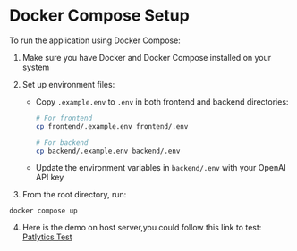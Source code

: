 # Docker Compose Setup

To run the application using Docker Compose:

1. Make sure you have Docker and Docker Compose installed on your system
2. Set up environment files:

   - Copy `.example.env` to `.env` in both frontend and backend directories:
     ```bash
     # For frontend
     cp frontend/.example.env frontend/.env

     # For backend
     cp backend/.example.env backend/.env
     ```
   - Update the environment variables in `backend/.env` with your OpenAI API key
3. From the root directory, run:

```
docker compose up
```

4. Here is the demo on host server,you could follow this link to test: [Patlytics Test](https://patlytics-tawny.vercel.app/)
